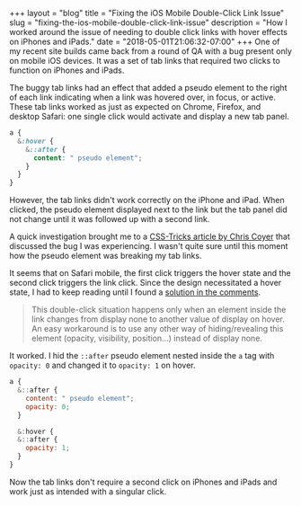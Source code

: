 +++
layout = "blog"
title = "Fixing the iOS Mobile Double-Click Link Issue"
slug = "fixing-the-ios-mobile-double-click-link-issue"
description = "How I worked around the issue of needing to double click links with hover effects on iPhones and iPads."
date = "2018-05-01T21:06:32-07:00"
+++
One of my recent site builds came back from a round of QA with a bug present only on mobile iOS devices. It was a set of tab links that required two clicks to function on  iPhones and iPads.

The buggy tab links had an effect that added a pseudo element to the right of each link indicating when a link was hovered over, in focus, or active. These tab links worked as just as expected on Chrome, Firefox, and desktop Safari: one single click would activate and display a new tab panel.

```scss
a {
  &:hover {    
    &::after {
      content: " pseudo element";
    }
  }
}
```

However, the tab links didn't work correctly on the iPhone and iPad. When clicked, the pseudo element displayed next to the link but the tab panel did not change until it was followed up with a second link.

A quick investigation brought me to a [CSS-Tricks article by Chris Coyer](https://css-tricks.com/annoying-mobile-double-tap-link-issue/) that discussed the bug I was experiencing. I wasn't quite sure until this moment how the pseudo element was breaking my tab links.

It seems that on Safari mobile, the first click triggers the hover state and the second click  triggers the link click. Since the design necessitated a hover state, I had to keep reading until I found a [solution in the comments](https://css-tricks.com/annoying-mobile-double-tap-link-issue/#comment-1604517).

> This double-click situation happens only when an element inside the link changes from display none to another value of display on hover. An easy workaround is to use any other way of hiding/revealing this element (opacity, visibility, position…) instead of display none.

It worked. I hid the `::after` pseudo element nested inside the `a` tag with `opacity: 0` and changed it to `opacity: 1` on hover.

```js
a {
  &::after {
    content: " pseudo element";
    opacity: 0;
  }

  &:hover {    
  &::after {
    opacity: 1;
  }
}
```

Now the tab links don't require a second click on iPhones and iPads and work just as intended with a singular click.
